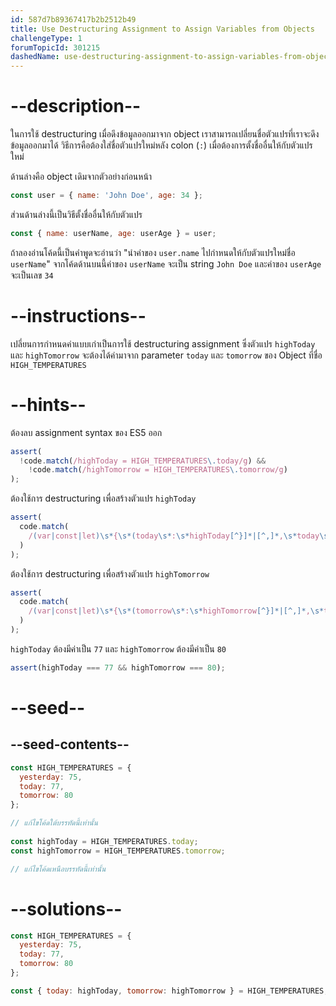 ```yaml
---
id: 587d7b89367417b2b2512b49
title: Use Destructuring Assignment to Assign Variables from Objects
challengeType: 1
forumTopicId: 301215
dashedName: use-destructuring-assignment-to-assign-variables-from-objects
---
```


# --description--

ในการใช้ destructuring เมื่อดึงข้อมูลออกมาจาก object เราสามารถเปลี่ยนชื่อตัวแปรที่เราจะดึงข้อมูลออกมาได้ วิธีการคือต้องใส่ชื่อตัวแปรใหม่หลัง colon (`:`) เมื่อต้องการตั้งชื่ออื่นให้กับตัวแปรใหม่

ด้านล่างคือ object เดิมจากตัวอย่างก่อนหน้า

```js
const user = { name: 'John Doe', age: 34 };
```


ส่วนด้านล่างนี้เป็นวิธีตั้งชื่ออื่นให้กับตัวแปร

```js
const { name: userName, age: userAge } = user;
```

ถ้าลองอ่านโค้ดนี้เป็นคำพูดจะอ่านว่า "นำค่าของ `user.name` ไปกำหนดให้กับตัวแปรใหม่ชื่อ `userName`" จากโค้ดด้านบนนี้ค่าของ `userName` จะเป็น string `John Doe` และค่าของ `userAge` จะเป็นเลข `34`

# --instructions--

เปลี่ยนการกำหนดค่าแบบเก่าเป็นการใช้ destructuring assignment ซึ่งตัวแปร `highToday` และ `highTomorrow` จะต้องได้ค่ามาจาก parameter `today` และ `tomorrow` ของ Object ที่ชื่อ `HIGH_TEMPERATURES`

# --hints--

ต้องลบ assignment syntax ของ ES5 ออก

```js
assert(
  !code.match(/highToday = HIGH_TEMPERATURES\.today/g) &&
    !code.match(/highTomorrow = HIGH_TEMPERATURES\.tomorrow/g)
);
```

ต้องใช้การ destructuring เพื่อสร้างตัวแปร `highToday`

```js
assert(
  code.match(
    /(var|const|let)\s*{\s*(today\s*:\s*highToday[^}]*|[^,]*,\s*today\s*:\s*highToday\s*)}\s*=\s*HIGH_TEMPERATURES(;|\s+|\/\/)/g
  )
);
```

ต้องใช้การ destructuring เพื่อสร้างตัวแปร `highTomorrow`

```js
assert(
  code.match(
    /(var|const|let)\s*{\s*(tomorrow\s*:\s*highTomorrow[^}]*|[^,]*,\s*tomorrow\s*:\s*highTomorrow\s*)}\s*=\s*HIGH_TEMPERATURES(;|\s+|\/\/)/g
  )
);
```

`highToday` ต้องมีค่าเป็น `77` และ `highTomorrow` ต้องมีค่าเป็น `80`

```js
assert(highToday === 77 && highTomorrow === 80);
```

# --seed--

## --seed-contents--

```js
const HIGH_TEMPERATURES = {
  yesterday: 75,
  today: 77,
  tomorrow: 80
};

// แก้ไขโค้ดใต้บรรทัดนี้เท่านั้น
  
const highToday = HIGH_TEMPERATURES.today;
const highTomorrow = HIGH_TEMPERATURES.tomorrow; 

// แก้ไขโค้ดเหนือบรรทัดนี้เท่านั้น
```

# --solutions--

```js
const HIGH_TEMPERATURES = {
  yesterday: 75,
  today: 77,
  tomorrow: 80
};

const { today: highToday, tomorrow: highTomorrow } = HIGH_TEMPERATURES;
```
